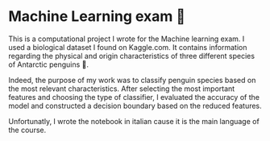# Machine Learning exam 🐧

This is a computational project I wrote for the Machine learning exam. I used a biological dataset I found on Kaggle.com.
It contains information regarding the physical and origin characteristics of three different species of Antarctic penguins 🐧.

Indeed, the purpose of my work was to classify penguin species based on the most relevant characteristics. After selecting the most important features and choosing the type of classifier, I evaluated the accuracy of the model and constructed a decision boundary based on the reduced features.

Unfortunatly, I wrote the notebook in italian cause it is the main language of the course.
